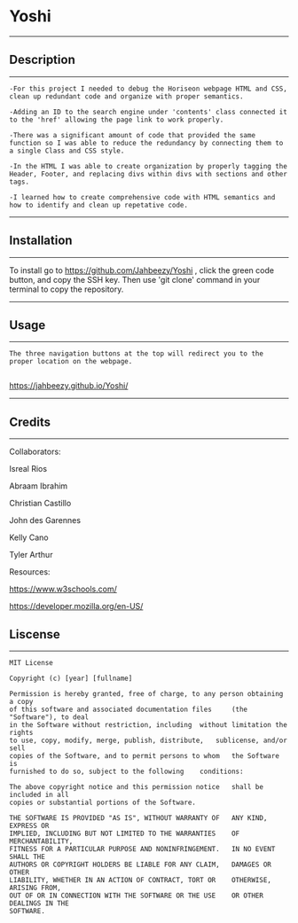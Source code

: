 <!DOCTYPE README.md>
# <Yoshi>

# Yoshi
---
## Description
---
    -For this project I needed to debug the Horiseon webpage HTML and CSS, clean up redundant code and organize with proper semantics.

    -Adding an ID to the search engine under 'contents' class connected it to the 'href' allowing the page link to work properly.

    -There was a significant amount of code that provided the same function so I was able to reduce the redundancy by connecting them to a single Class and CSS style.

    -In the HTML I was able to create organization by properly tagging the Header, Footer, and replacing divs within divs with sections and other tags. 

    -I learned how to create comprehensive code with HTML semantics and how to identify and clean up repetative code.

---
## Installation
---
To install go to https://github.com/Jahbeezy/Yoshi , click the green code button, and copy the SSH key. Then use 'git clone' command in your terminal to copy the repository.

---
## Usage
---
    The three navigation buttons at the top will redirect you to the proper location on the webpage.
<img src="./assets/images/ZScreencap.png" alt text="webpage screenshot">

https://jahbeezy.github.io/Yoshi/

---

## Credits
---

Collaborators:

Isreal Rios

Abraam Ibrahim

Christian Castillo

John des Garennes

Kelly Cano

Tyler Arthur

Resources:

https://www.w3schools.com/

https://developer.mozilla.org/en-US/


## Liscense
---
    MIT License

    Copyright (c) [year] [fullname]

    Permission is hereby granted, free of charge, to any person obtaining a copy
    of this software and associated documentation files     (the "Software"), to deal
    in the Software without restriction, including  without limitation the rights
    to use, copy, modify, merge, publish, distribute,   sublicense, and/or sell
    copies of the Software, and to permit persons to whom   the Software is
    furnished to do so, subject to the following    conditions:
    
    The above copyright notice and this permission notice   shall be included in all
    copies or substantial portions of the Software.
    
    THE SOFTWARE IS PROVIDED "AS IS", WITHOUT WARRANTY OF   ANY KIND, EXPRESS OR
    IMPLIED, INCLUDING BUT NOT LIMITED TO THE WARRANTIES    OF MERCHANTABILITY,
    FITNESS FOR A PARTICULAR PURPOSE AND NONINFRINGEMENT.   IN NO EVENT SHALL THE
    AUTHORS OR COPYRIGHT HOLDERS BE LIABLE FOR ANY CLAIM,   DAMAGES OR OTHER
    LIABILITY, WHETHER IN AN ACTION OF CONTRACT, TORT OR    OTHERWISE, ARISING FROM,
    OUT OF OR IN CONNECTION WITH THE SOFTWARE OR THE USE    OR OTHER DEALINGS IN THE
    SOFTWARE.